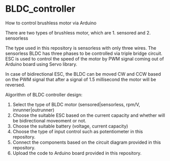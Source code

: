 # BLDC_controller
How to control brushless motor via Arduino  

There are two types of brushless motor, which are 1. sensored and 2. sensorless 

The type used in this repository is sensorless with only three wires. The sensorless BLDC has three phases to be controlled via triple bridge circuit. ESC is used to control the speed of the motor by PWM signal coming out of Arduino board using Servo library. 

In case of bidirectional ESC, the BLDC can be moved CW and CCW based on the PWM signal that after a signal of 1.5 millisecond the motor will be reversed. 

Algorithm of BLDC controller design: 

1. Select the type of BLDC motor (sensored|sensorless, rpm/V, inrunner|outrunner) 
2. Choose the suitable ESC based on the current capacity and whether will be bidirectional moveoment or not. 
3. Choose the suitable battery (voltage, current capacity) 
4. Choose the type of input control such as potentiometer in this repository. 
5. Connect the components based on the circuit diagram provided in this repository. 
6. Upload the code to Arduino board provided in this repository. 
